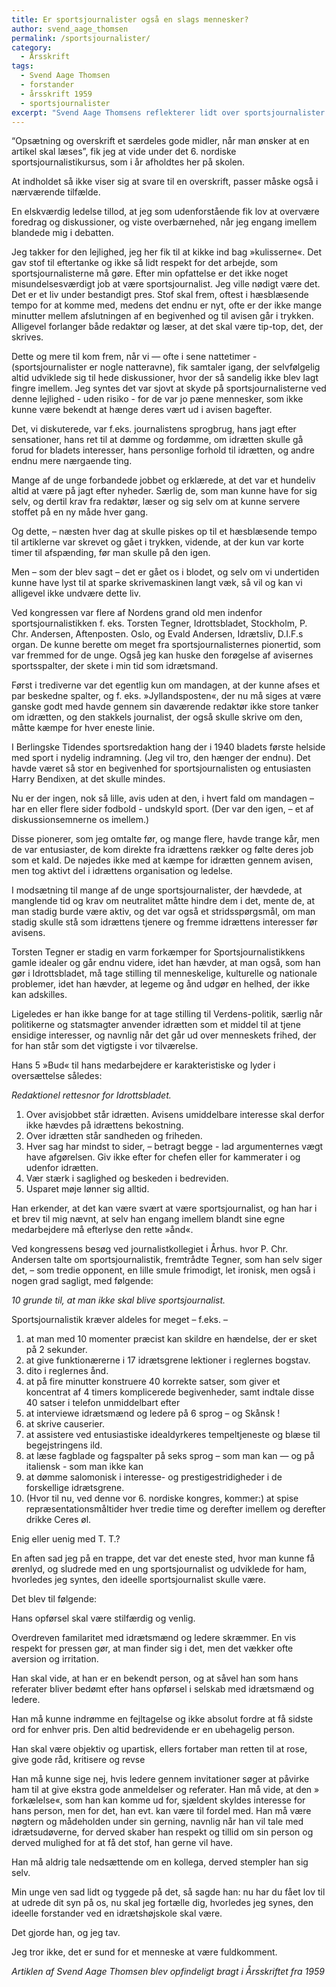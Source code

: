 ```yaml
---
title: Er sportsjournalister også en slags mennesker?
author: svend_aage_thomsen
permalink: /sportsjournalister/
category:
  - Årsskrift
tags:
  - Svend Aage Thomsen
  - forstander
  - årsskrift 1959
  - sportsjournalister
excerpt: "Svend Aage Thomsens reflekterer lidt over sportsjournalister og deres arbejde."
---
```


“Opsætning og overskrift et særdeles gode midler, når man ønsker at en artikel skal læses”, fik jeg at vide under det 6. nordiske sportsjournalistikursus, som i år afholdtes her på skolen.

At indholdet så ikke viser sig at svare til en overskrift, passer måske også i nærværende tilfælde.

En elskværdig ledelse tillod, at jeg som udenforstående fik lov at overvære foredrag og diskussioner, og viste overbærnehed, når jeg engang imellem blandede mig i debatten. 

Jeg takker for den lejlighed, jeg her fik til at kikke ind bag »kulisserne«. Det gav stof til eftertanke og ikke så lidt respekt for det arbejde, som sportsjournalisterne må gøre. Efter min opfattelse er det ikke noget misundelsesværdigt job at være sportsjournalist. Jeg ville nødigt være det. Det er et liv under bestandigt pres. Stof skal frem, oftest i hæsblæsende tempo for at komme med, medens det endnu er nyt, ofte er der ikke mange minutter mellem afslutningen af en begivenhed og til avisen går i trykken. Alligevel forlanger både redaktør og læser, at det skal være tip-top, det, der skrives.

Dette og mere til kom frem, når vi — ofte i sene nattetimer -  (sportsjournalister er nogle natteravne), fik samtaler igang, der selvfølgelig altid udviklede sig til hede diskussioner, hvor der så sandelig ikke blev lagt fingre imellem. Jeg syntes det var sjovt at skyde på sportsjournalisterne ved denne lejlighed - uden risiko - for de var jo pæne mennesker, som ikke kunne være bekendt at hænge deres vært ud i avisen bagefter. 
 
Det, vi diskuterede, var f.eks. journalistens sprogbrug, hans jagt efter sensationer, hans ret til at dømme og fordømme, om idrætten skulle gå forud for bladets interesser, hans personlige forhold til idrætten, og andre endnu mere ոærgaende ting.

Mange af de unge forbandede jobbet og erklærede, at det var et hundeliv altid at være på jagt efter nyheder. Særlig de, som man kunne have for sig selv, og dertil krav fra redaktør, læser og sig selv om at kunne servere stoffet på en ny måde hver gang.

Og dette, – næsten hver dag at skulle piskes op til et hæsblæsende tempo til artiklerne var skrevet og gået i trykken, vidende, at der kun var korte timer til afspænding, før man skulle på den igen.

Men – som der blev sagt – det er gået os i blodet, og selv om vi undertiden kunne have lyst til at sparke skrivemaskinen langt væk, så vil og kan vi alligevel ikke undvære dette liv.

Ved kongressen var flere af Nordens grand old men indenfor sportsjournalistikken f. eks. Torsten Tegner, Idrottsbladet, Stockholm, P. Chr. Andersen, Aftenposten. Oslo, og Evald Andersen, Idrætsliv, D.I.F.s organ. De kunne berette om meget fra sportsjournalisternes pionertid, som var fremmed for de unge. Også jeg kan huske den forøgelse af avisernes sportsspalter, der skete i min tid som idrætsmand.

Først i trediverne var det egentlig kun om mandagen, at der kunne afses et par beskedne spalter, og f. eks. »Jyllandsposten«, der nu må siges at være ganske godt med havde gennem sin daværende redaktør ikke store tanker om idrætten, og den stakkels journalist, der også skulle skrive om den, måtte kæmpe for hver eneste linie.

I Berlingske Tidendes sportsredaktion hang der i 1940 bladets første helside med sport i nydelig indramning. (Jeg vil tro, den hænger der endnu). Det havde været så stor en begivenhed for sportsjournalisten og entusiasten Harry Bendixen, at det skulle mindes.

Nu er der ingen, nok så lille, avis uden at den, i hvert fald om mandagen – har en eller flere sider fodbold - undskyld sport. (Der var den igen, – et af diskussionsemnerne os imellem.)

Disse pionerer, som jeg omtalte før, og mange flere, havde trange kår, men de var entusiaster, de kom direkte fra idrættens rækker og følte deres job som et kald. De nøjedes ikke med at kæmpe for idrætten gennem avisen, men tog aktivt del i idrættens organisation og ledelse.

I modsætning til mange af de unge sportsjournalister, der hævdede, at manglende tid og krav om neutralitet måtte hindre dem i det, mente de, at man stadig burde være aktiv, og det var også et stridsspørgsmål, om man stadig skulle stå som idrættens tjenere og fremme idrættens interesser før avisens.

Torsten Tegner er stadig en varm forkæmper for Sportsjournalistikkens gamle idealer og går endnu videre, idet han hævder, at man også, som han gør i Idrottsbladet, må tage stilling til menneskelige, kulturelle og nationale problemer, idet han hævder, at legeme og ånd udgør en helhed, der ikke kan adskilles.

Ligeledes er han ikke bange for at tage stilling til Verdens-politik, særlig når politikerne og statsmagter anvender idrætten som et middel til at tjene ensidige interesser, og navnlig når det går ud over menneskets frihed, der for han står som det vigtigste i vor tilværelse.

Hans 5 »Bud« til hans medarbejdere er karakteristiske og lyder i oversættelse således:

_Redaktionel rettesnor for Idrottsbladet._

1. Over avisjobbet står idrætten. Avisens umiddelbare interesse skal derfor ikke hævdes på idrættens bekostning. 
2. Over idrætten står sandheden og friheden. 
3. Hver sag har mindst to sider, – betragt begge - lad argumenternes vægt have afgørelsen. Giv ikke efter for chefen eller for kammerater i og udenfor idrætten. 
4. Vær stærk i saglighed og beskeden i bedreviden. 
5. Usparet møje lønner sig alltid.

Han erkender, at det kan være svært at være sportsjournalist, og han har i et brev til mig nævnt, at selv han engang imellem blandt sine egne medarbejdere må efterlyse den rette »ånd«.

Ved kongressens besøg ved journalistkollegiet i Århus. hvor P. Chr. Andersen talte om sportsjournalistik, fremtrådte Tegner, som han selv siger det, – som tredie opponent, en lille smule frimodigt, let ironisk, men også i nogen grad sagligt, med følgende:

_10 grunde til, at man ikke skal blive sportsjournalist._

Sportsjournalistik kræver aldeles for meget – f.eks. –

1. at man med 10 momenter præcist kan skildre en hændelse, der er sket på 2 sekunder. 
2. at give funktionærerne i 17 idrætsgrene lektioner i reglernes bogstav. 
3. dito i reglernes ånd. 
4. at på fire minutter konstruere 40 korrekte satser, som giver et koncentrat af 4 timers komplicerede begivenheder, samt indtale disse 40 satser i telefon unmiddelbart efter
5. at interviewe idrætsmænd og ledere på 6 sprog – og Skånsk ! 
6. at skrive causerier.
7. at assistere ved entusiastiske idealdyrkeres tempeltjeneste og blæse til begejstringens ild.
8. at læse fagblade og fagspalter på seks sprog – som man kan — og på italiensk - som man ikke kan 
9. at dømme salomonisk i interesse- og prestigestridigheder i de forskellige idrætsgrene.
10. (Hvor til nu, ved denne vor 6. nordiske kongres, kommer:) at spise repræsentationsmåltider hver tredie time og derefter imellem og derefter drikke Ceres øl.
 
Enig eller uenig med T. T.?

En aften sad jeg på en trappe, det var det eneste sted, hvor man kunne få ørenlyd, og sludrede med en ung sportsjournalist og udviklede for ham, hvorledes jeg syntes, den ideelle sportsjournalist skulle være.

Det blev til følgende:

Hans opførsel skal være stilfærdig og venlig.

Overdreven familaritet med idrætsmænd og ledere skræmmer. En vis respekt for pressen gør, at man finder sig i det, men det vækker ofte aversion og irritation.

Han skal vide, at han er en bekendt person, og at såvel han som hans referater bliver bedømt efter hans opførsel i selskab med idrætsmænd og ledere.

Han må kunne indrømme en fejltagelse og ikke absolut fordre at få sidste ord for enhver pris. Den altid bedrevidende er en ubehagelig person.

Han skal være objektiv og upartisk, ellers fortaber man retten til at rose, give gode råd, kritisere og revse

Han må kunne sige nej, hvis ledere gennem invitationer søger at påvirke ham til at give ekstra gode anmeldelser og referater. Han må vide, at den » forkælelse«, som han kan komme ud for, sjældent skyldes interesse for hans person, men for det, han evt. kan være til fordel med. Han må være nøgtern og mådeholden under sin gerning, navnlig når han vil tale med idrætsudøverne, for derved skaber han respekt og tillid om sin person og derved mulighed for at få det stof, han gerne vil have.

Han må aldrig tale nedsættende om en kollega, derved stempler han sig selv.

Min unge ven sad lidt og tyggede på det, så sagde han: nu har du fået lov til at udrede dit syn på os, nu skal jeg fortælle dig, hvorledes jeg synes, den ideelle forstander ved en idrætshøjskole skal være.

Det gjorde han, og jeg tav.

Jeg tror ikke, det er sund for et menneske at være fuldkomment. 
 
_Artiklen af Svend Aage Thomsen blev opfindeligt bragt i Årsskriftet fra 1959_
